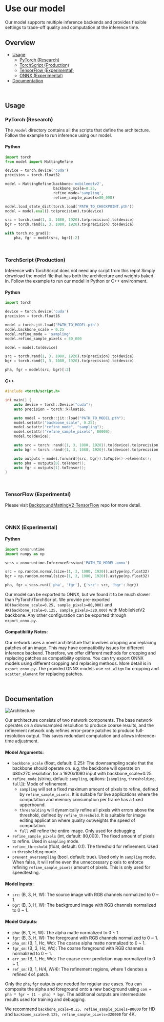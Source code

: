 # Use our model
Our model supports multiple inference backends and provides flexible settings to trade-off quality and computation at the inference time.

## Overview
* [Usage](#usage)
    * [PyTorch (Research)](#pytorch-research)
    * [TorchScript (Production)](#torchscript-production)
    * [TensorFlow (Experimental)](#tensorflow-experimental)
    * [ONNX (Experimental)](#onnx-experimental)
* [Documentation](#documentation)

&nbsp;

## Usage


### PyTorch (Research)

The `/model` directory contains all the scripts that define the architecture. Follow the example to run inference using our model.

#### Python

```python
import torch
from model import MattingRefine

device = torch.device('cuda')
precision = torch.float32

model = MattingRefine(backbone='mobilenetv2',
                      backbone_scale=0.25,
                      refine_mode='sampling',
                      refine_sample_pixels=80_000)

model.load_state_dict(torch.load('PATH_TO_CHECKPOINT.pth'))
model = model.eval().to(precision).to(device)

src = torch.rand(1, 3, 1080, 1920).to(precision).to(device)
bgr = torch.rand(1, 3, 1080, 1920).to(precision).to(device)

with torch.no_grad():
    pha, fgr = model(src, bgr)[:2]
```

&nbsp;

### TorchScript (Production)

Inference with TorchScript does not need any script from this repo! Simply download the model file that has both the architecture and weights baked in. Follow the example to run our model in Python or C++ environment.

#### Python

```python
import torch

device = torch.device('cuda')
precision = torch.float16

model = torch.jit.load('PATH_TO_MODEL.pth')
model.backbone_scale = 0.25
model.refine_mode = 'sampling'
model.refine_sample_pixels = 80_000

model = model.to(device)

src = torch.rand(1, 3, 1080, 1920).to(precision).to(device)
bgr = torch.rand(1, 3, 1080, 1920).to(precision).to(device)

pha, fgr = model(src, bgr)[:2]
```

#### C++

```cpp
#include <torch/script.h>

int main() {
    auto device = torch::Device("cuda");
    auto precision = torch::kFloat16;

    auto model = torch::jit::load("PATH_TO_MODEL.pth");
    model.setattr("backbone_scale", 0.25);
    model.setattr("refine_mode", "sampling");
    model.setattr("refine_sample_pixels", 80000);
    model.to(device);

    auto src = torch::rand({1, 3, 1080, 1920}).to(device).to(precision);
    auto bgr = torch::rand({1, 3, 1080, 1920}).to(device).to(precision);

    auto outputs = model.forward({src, bgr}).toTuple()->elements();
    auto pha = outputs[0].toTensor();
    auto fgr = outputs[1].toTensor();
}
```
&nbsp;

### TensorFlow (Experimental)

Please visit [BackgroundMattingV2-TensorFlow](https://github.com/PeterL1n/BackgroundMattingV2-TensorFlow) repo for more detail.

&nbsp;

### ONNX (Experimental)

#### Python
```python
import onnxruntime
import numpy as np

sess = onnxruntime.InferenceSession('PATH_TO_MODEL.onnx')

src = np.random.normal(size=(1, 3, 1080, 1920)).astype(np.float32)
bgr = np.random.normal(size=(1, 3, 1080, 1920)).astype(np.float32)

pha, fgr = sess.run(['pha', 'fgr'], {'src': src, 'bgr': bgr})
```

Our model can be exported to ONNX, but we found it to be much slower than PyTorch/TorchScript. We provide pre-exported `HD(backbone_scale=0.25, sample_pixels=80,000)` and `4K(backbone_scale=0.125, sample_pixels=320,000)` with MobileNetV2 backbone. Any other configuration can be exported through `export_onnx.py`. 

#### Compatibility Notes:

Our network uses a novel architecture that involves cropping and replacing patches
of an image. This may have compatibility issues for different inference backend.
Therefore, we offer different methods for cropping and replacing patches as
compatibility options. You can try export ONNX models using different cropping and replacing methods. More detail is in `export_onnx.py`. The provided ONNX models use `roi_align` for cropping and `scatter_element` for replacing patches.

&nbsp;

## Documentation

![Architecture](https://github.com/PeterL1n/Matting-PyTorch/blob/master/images/architecture.svg?raw=true)

Our architecture consists of two network components. The base network operates on a downsampled resolution to produce coarse results, and the refinement network only refines error-prone patches to produce full-resolution output. This saves redundant computation and allows inference-time adjustment.

#### Model Arguments:
* `backbone_scale` (float, default: 0.25): The downsampling scale that the backbone should operate on. e.g, the backbone will operate on 480x270 resolution for a 1920x1080 input with backbone_scale=0.25.
* `refine_mode` (string, default: `sampling`, options: [`sampling`, `thresholding`, `full`]): Mode of refinement. 
    * `sampling` will set a fixed maximum amount of pixels to refine, defined by `refine_sample_pixels`. It is suitable for live applications where the computation and memory consumption per frame has a fixed upperbound.
    * `thresholding` will dynamically refine all pixels with errors above the threshold, defined by `refine_threshold`. It is suitable for image editing application where quality outweights the speed of computation.
    * `full` will refine the entire image. Only used for debugging.
* `refine_sample_pixels` (int, default: 80,000). The fixed amount of pixels to refine. Used in `sampling` mode.
* `refine_threshold` (float, default: 0.1). The threshold for refinement. Used in `thresholding` mode.
* `prevent_oversampling` (bool, default: true). Used only in `sampling` mode. When false, it will refine even the unneccessary pixels to enforce refining `refine_sample_pixels` amount of pixels. This is only used for speedtesting.

#### Model Inputs:
* `src`: (B, 3, H, W): The source image with RGB channels normalized to 0 ~ 1.
* `bgr`: (B, 3, H, W): The background image with RGB channels normalized to 0 ~ 1.

#### Model Outputs:
* `pha`: (B, 1, H, W): The alpha matte normalized to 0 ~ 1.
* `fgr`: (B, 3, H, W): The foreground with RGB channels normalized to 0 ~ 1.
* `pha_sm`: (B, 1, Hc, Wc): The coarse alpha matte normalized to 0 ~ 1.
* `fgr_sm`: (B, 3, Hc, Wc): The coarse foreground with RGB channels normalized to 0 ~ 1.
* `err_sm`: (B, 1, Hc, Wc): The coarse error prediction map normalized to 0 ~ 1.
* `ref_sm`: (B, 1, H/4, W/4): The refinement regions, where 1 denotes a refined 4x4 patch.

Only the `pha`, `fgr` outputs are needed for regular use cases. You can composite the alpha and foreground onto a new background using `com = pha * fgr + (1 - pha) * bgr`. The additional outputs are intermediate results used for training and debugging.


We recommend `backbone_scale=0.25, refine_sample_pixels=80000` for HD and `backbone_scale=0.125, refine_sample_pixels=320000` for 4K.
